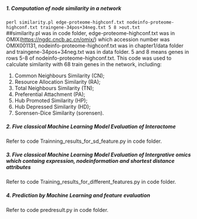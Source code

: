##### 1. Computation of node similarity in a network
`perl similarity.pl edge-proteome-highconf.txt nodeinfo-proteome-highconf.txt traingene-34pos+34neg.txt 5 8 >out.txt`  
##similarity.pl was in code folder, edge-proteome-highconf.txt was in OMIX(https://ngdc.cncb.ac.cn/omix/) which accession number was OMIX001131, nodeinfo-proteome-highconf.txt was in chapter1/data folder and traingene-34pos+34neg.txt was in data folder. 5 and 8 means genes in rows 5-8 of nodeinfo-proteome-highconf.txt. 
This code was used to calculate similarity with 68 train genes in the network, including: 
1) Common Neighbours Similarity (CN);  
2) Resource Allocation Similarity (RA);  
3) Total Neighbours Similarity (TN);  
4) Preferential Attachment (PA);  
5) Hub Promoted Similarity (HP);  
6) Hub Depressed Similarity (HD);  
7) Sorensen-Dice Similarity (sorensen).

##### 2. Five classical Machine Learning Model Evaluation of Interactome  
Refer to code Trainning_results_for_sd_feature.py in code folder.

##### 3. Five classical Machine Learning Model Evaluation of Intergrative omics which containg expression, nodeinformation and shortest distance attributes
Refer to code Training_results_for_different_features.py in code folder.

##### 4. Prediction by Machine Learning and feature evaluation
Refer to code predresult.py in code folder.
